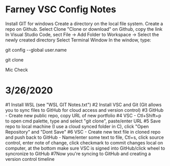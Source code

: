 # Farney VSC Config Notes

Install GIT for windows
Create a directory on the local file system.
Create a repo on Github.
Select Clone "Clone or download" on Github, copy the link
In Visual Studio Code, sect File -> Add Folder to Workspace -> Select the newly created directory
Select Terminal Window
In the window, type:

git config --global user.name <github userID>

git clone <URL from github link copied earlier>

Mic Check

# 3/26/2020
#1 Install WSL (see "WSL GIT Notes.txt")
#2 Install VSC and Git (Git allows you to sync files to GitHub for cloud access and version control)
#3 GitHub - Create new public repo, copy URL of new portfolio
#4 VSC - Ctl+Shift+p to open cmd palette, type and select "git clone", paste/enter URL
#5 Save repo to local machine (I use a cloud synced folder in C), click "Open Repository" and "Dont Save"
#6 VSC - Create new text file in cloned repo and push back to GitHub - Name/enter some text to file, Ctl+s, click source control, enter note of change, click checkmark to commit changes local on computer, at the bottom make sure VSC is signed into GitHub/click wheel to syncronize to GitHub
#7Now you're syncing to GitHub and creating a version control timeline
